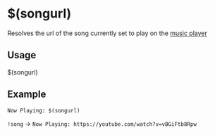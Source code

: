 # $(songurl)
Resolves the url of the song currently set to play on the [music player](https://botisimo.com/account/music)

## Usage
$(songurl)

## Example
    Now Playing: $(songurl)

`!song` -> `Now Playing: https://youtube.com/watch?v=vBGiFtb8Rpw`
